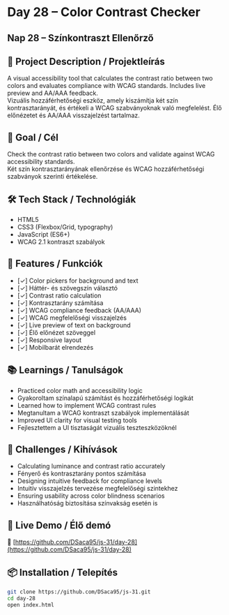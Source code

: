 # Day 28 – Color Contrast Checker  
## Nap 28 – Színkontraszt Ellenőrző

## 📄 Project Description / Projektleírás  
A visual accessibility tool that calculates the contrast ratio between two colors and evaluates compliance with WCAG standards. Includes live preview and AA/AAA feedback.  
Vizuális hozzáférhetőségi eszköz, amely kiszámítja két szín kontrasztarányát, és értékeli a WCAG szabványoknak való megfelelést. Élő előnézetet és AA/AAA visszajelzést tartalmaz.

## 🧠 Goal / Cél  
Check the contrast ratio between two colors and validate against WCAG accessibility standards.  
Két szín kontrasztarányának ellenőrzése és WCAG hozzáférhetőségi szabványok szerinti értékelése.

## 🛠️ Tech Stack / Technológiák  
- HTML5  
- CSS3 (Flexbox/Grid, typography)  
- JavaScript (ES6+)  
- WCAG 2.1 kontraszt szabályok

## 🎯 Features / Funkciók  
- [✓] Color pickers for background and text  
- [✓] Háttér- és szövegszín választó  
- [✓] Contrast ratio calculation  
- [✓] Kontrasztarány számítása  
- [✓] WCAG compliance feedback (AA/AAA)  
- [✓] WCAG megfelelőségi visszajelzés  
- [✓] Live preview of text on background  
- [✓] Élő előnézet szöveggel  
- [✓] Responsive layout  
- [✓] Mobilbarát elrendezés

## 📚 Learnings / Tanulságok  
- Practiced color math and accessibility logic  
- Gyakoroltam színalapú számítást és hozzáférhetőségi logikát  
- Learned how to implement WCAG contrast rules  
- Megtanultam a WCAG kontraszt szabályok implementálását  
- Improved UI clarity for visual testing tools  
- Fejlesztettem a UI tisztaságát vizuális teszteszközöknél

## 🧩 Challenges / Kihívások  
- Calculating luminance and contrast ratio accurately  
- Fényerő és kontrasztarány pontos számítása  
- Designing intuitive feedback for compliance levels  
- Intuitív visszajelzés tervezése megfelelőségi szintekhez  
- Ensuring usability across color blindness scenarios  
- Használhatóság biztosítása színvakság esetén is

## 🚀 Live Demo / Élő demó  
🔗 [https://github.com/DSaca95/js-31/day-28](https://github.com/DSaca95/js-31/day-28)

## 📦 Installation / Telepítés  
```bash
git clone https://github.com/DSaca95/js-31.git
cd day-28
open index.html